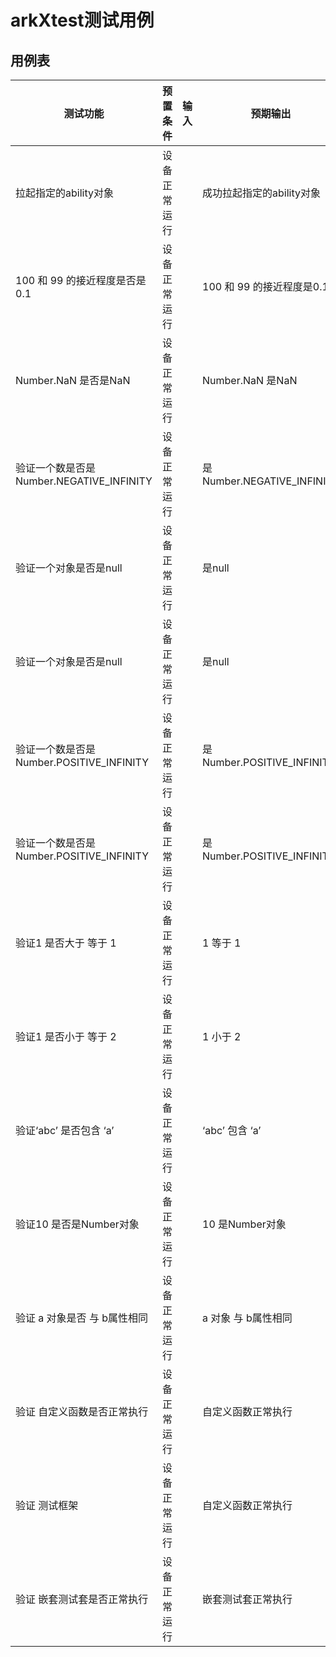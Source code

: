 # arkXtest测试用例

## 用例表

|测试功能|预置条件|输入|预期输出|测试结果|
|--------------------------------|--------------------------------|--------------------------------|--------------------------------|--------------------------------|
|拉起指定的ability对象|	设备正常运行|		|成功拉起指定的ability对象|Pass|
|100 和 99 的接近程度是否是0.1|	设备正常运行|		|100 和 99 的接近程度是0.1|Pass|
|Number.NaN 是否是NaN|	设备正常运行|		|Number.NaN 是NaN |Pass|
|验证一个数是否是Number.NEGATIVE_INFINITY|	设备正常运行|		|是Number.NEGATIVE_INFINITY|Pass|
|验证一个对象是否是null|	设备正常运行|		|是null|Pass|
|验证一个对象是否是null|	设备正常运行|		|是null|Pass|
|验证一个数是否是Number.POSITIVE_INFINITY|	设备正常运行|		|是Number.POSITIVE_INFINITY|Pass|
|验证一个数是否是Number.POSITIVE_INFINITY|	设备正常运行|		|是Number.POSITIVE_INFINITY|Pass|
|验证1 是否大于 等于 1|	设备正常运行|		|1 等于 1|Pass|
|验证1 是否小于 等于 2|	设备正常运行|		|1 小于 2|Pass|
|验证‘abc’ 是否包含 ‘a’|	设备正常运行|		|‘abc’ 包含 ‘a’|Pass|
|验证10 是否是Number对象|	设备正常运行|		|10 是Number对象|Pass|
|验证 a 对象是否 与 b属性相同|	设备正常运行|		|a 对象 与 b属性相同|Pass|
|验证 自定义函数是否正常执行|	设备正常运行|		|自定义函数正常执行|Pass|
|验证 测试框架|	设备正常运行|		|自定义函数正常执行|Pass|
|验证 嵌套测试套是否正常执行|	设备正常运行|		|嵌套测试套正常执行|Pass|